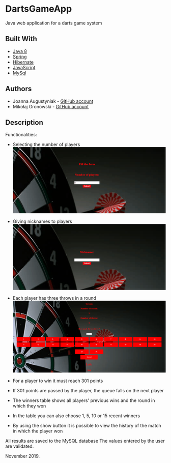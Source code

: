 # DartsGameApp
Java web application for a darts game system

## Built With

* [Java 8](http://www.oracle.com/technetwork/java/javase/downloads/jdk8-downloads-2133151.html)
* [Spring](https://spring.io/)
* [Hibernate](https://hibernate.org/)
* [JavaScript](https://www.javascript.com/)
* [MySql](https://www.mysql.com/)

## Authors
* Joanna Augustyniak  - [GitHub account](https://github.com/JAugustyniak)
* Mikołaj Gronowski - [GitHub account](https://github.com/MGroniu)

## Description
Functionalities:

* Selecting the number of players
![](numberofplayers.gif)


* Giving nicknames to players
![](enternickname.gif)

* Each player has three throws in a round
![](addpoints.gif)

* For a player to win it must reach 301 points
* If 301 points are passed by the player, the queue falls on the next player
* The winners table shows all players' previous wins and the round in which they won
* In the table you can also choose 1, 5, 10 or 15 recent winners
* By using the show button it is possible to view the history of the match in which the player won

All results are saved to the MySQL database
The values entered by the user are validated.

November 2019.
